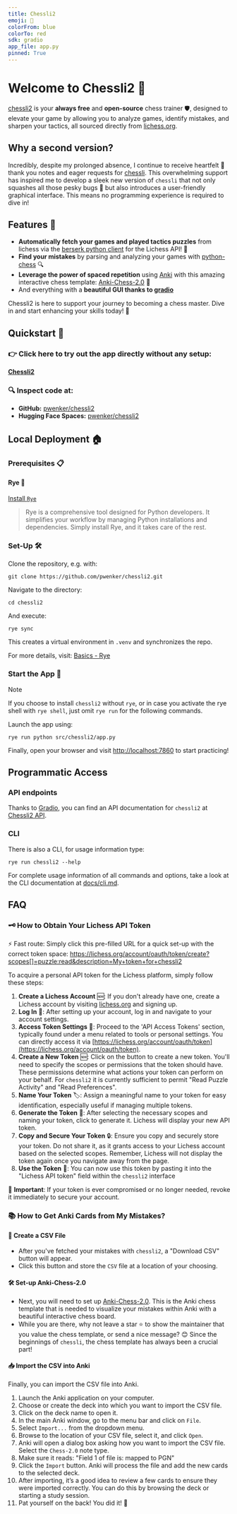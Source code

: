 ```yaml
---
title: Chessli2
emoji: 🏰
colorFrom: blue
colorTo: red
sdk: gradio
app_file: app.py
pinned: True
---
```



# Welcome to Chessli2 🏰

[chessli2](https://github.com/pwenker/chessli2) is your **always free** and **open-source** chess trainer 🛡️, designed to elevate your game by allowing you to analyze games, identify mistakes, and sharpen your tactics, all sourced directly from [lichess.org](https://lichess.org/).

## Why a second version?

Incredibly, despite my prolonged absence, I continue to receive heartfelt 💌 thank you notes and eager requests for [chessli](https://github.com/pwenker/chessli). 
This overwhelming support has inspired me to develop a sleek new version of `chessli` that not only squashes all those pesky bugs 🐛 but also introduces a user-friendly graphical interface. This means no programming experience is required to dive in!

## Features 🌟

- **Automatically fetch your games and played tactics puzzles** from lichess via the [berserk python client](https://github.com/lichess-org/berserk) for the Lichess API! 🔄
- **Find your mistakes** by parsing and analyzing your games with [python-chess](https://github.com/niklasf/python-chess) 🔍
- **Leverage the power of spaced repetition** using [Anki](https://apps.ankiweb.net/) with this amazing interactive chess template: [Anki-Chess-2.0](https://github.com/TowelSniffer/Anki-Chess-2.0) 🧠
- And everything with a **beautiful GUI thanks to [gradio](https://www.gradio.app/)**

Chessli2 is here to support your journey to becoming a chess master. Dive in and start enhancing your skills today! 🚀

## Quickstart 🚀

### 👉 Click here to try out the app directly without any setup:
[**Chessli2**](https://pwenker-chessli2.hf.space/)

### 🔍 Inspect code at:
- **GitHub:** [pwenker/chessli2](https://github.com/pwenker/chessli2)
- **Hugging Face Spaces:** [pwenker/chessli2](https://huggingface.co/spaces/pwenker/chessli2)


## Local Deployment 🏠

### Prerequisites 📋

#### Rye 🌾
[Install `Rye`](https://rye-up.com/guide/installation/#installing-rye)
> Rye is a comprehensive tool designed for Python developers. It simplifies your workflow by managing Python installations and dependencies. Simply install Rye, and it takes care of the rest.

### Set-Up 🛠️

Clone the repository, e.g. with:
```
git clone https://github.com/pwenker/chessli2.git
```
Navigate to the directory:
```
cd chessli2
```
And execute:
```
rye sync
```
This creates a virtual environment in `.venv` and synchronizes the repo.

For more details, visit: [Basics - Rye](https://rye-up.com/guide/basics/)

### Start the App 🌟

> [!NOTE]  
> If you choose to install `chessli2` without `rye`, or in case you activate the rye shell with `rye shell`, just omit `rye run` for the following commands.

Launch the app using:
```
rye run python src/chessli2/app.py
```

Finally, open your browser and visit [http://localhost:7860](http://localhost:7860/) to start practicing!


## Programmatic Access

### API endpoints
Thanks to [Gradio](https://www.gradio.app/), you can find an API documentation for `chessli2` at [Chessli2 API](https://pwenker-chessli2.hf.space/?view=api).

### CLI

There is also a CLI, for usage information type:
```
rye run chessli2 --help
```

For complete usage information of all commands and options, take a look at the CLI documentation at [docs/cli.md](docs/cli.md).

## FAQ

### 🗝️ How to Obtain Your Lichess API Token

:zap: Fast route: Simply click this pre-filled URL for a quick set-up with the correct token space: https://lichess.org/account/oauth/token/create?scopes[]=puzzle:read&description=My+token+for+chessli2

To acquire a personal API token for the Lichess platform, simply follow these steps:

1. **Create a Lichess Account** 🆕: If you don't already have one, create a Lichess account by visiting [lichess.org](https://lichess.org) and signing up.
2. **Log In** 🔑: After setting up your account, log in and navigate to your account settings.
3. **Access Token Settings** 🔧: Proceed to the 'API Access Tokens' section, typically found under a menu related to tools or personal settings. You can directly access it via [https://lichess.org/account/oauth/token](https://lichess.org/account/oauth/token).
4. **Create a New Token** 🆕: Click on the button to create a new token. You'll need to specify the scopes or permissions that the token should have. These permissions determine what actions your token can perform on your behalf. For `chessli2` it is currently sufficient to permit "Read Puzzle Activity" and "Read Preferences".
5. **Name Your Token** 🏷️: Assign a meaningful name to your token for easy identification, especially useful if managing multiple tokens.
6. **Generate the Token** 🔄: After selecting the necessary scopes and naming your token, click to generate it. Lichess will display your new API token.
7. **Copy and Secure Your Token** 🔒: Ensure you copy and securely store your token. Do not share it, as it grants access to your Lichess account based on the selected scopes. Remember, Lichess will not display the token again once you navigate away from the page.
8. **Use the Token** 🚀: You can now use this token by pasting it into the "Lichess API token" field within the `chessli2` interface

🚨 **Important**: If your token is ever compromised or no longer needed, revoke it immediately to secure your account.

### 📚 How to Get Anki Cards from My Mistakes?

#### 📄 Create a CSV File
- After you've fetched your mistakes with `chessli2`, a "Download CSV" button will appear.  
- Click this button and store the `CSV` file at a location of your choosing.

#### 🛠 Set-up Anki-Chess-2.0
- Next, you will need to set up [Anki-Chess-2.0](https://github.com/TowelSniffer/Anki-Chess-2.0). This is the Anki chess template that is needed to visualize your mistakes within Anki with a beautiful interactive chess board.
- While you are there, why not leave a star ⭐ to show the maintainer that you value the chess template, or send a nice message? 😊 Since the beginnings of `chessli`, the chess template has always been a crucial part!

#### 📥 Import the CSV into Anki

Finally, you can import the CSV file into Anki.

1. Launch the Anki application on your computer.
2. Choose or create the deck into which you want to import the CSV file.
3. Click on the deck name to open it.
4. In the main Anki window, go to the menu bar and click on `File`.
5. Select `Import...` from the dropdown menu.
6. Browse to the location of your CSV file, select it, and click `Open`.
7. Anki will open a dialog box asking how you want to import the CSV file. Select the `Chess-2.0` note type.
8. Make sure it reads: "Field 1 of file is: mapped to PGN" 
9. Click the `Import` button. Anki will process the file and add the new cards to the selected deck.
10. After importing, it’s a good idea to review a few cards to ensure they were imported correctly. You can do this by browsing the deck or starting a study session.
11. Pat yourself on the back! You did it! 🎉

